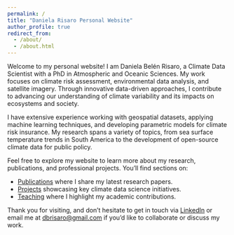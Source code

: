```yaml
---
permalink: /
title: "Daniela Risaro Personal Website"
author_profile: true
redirect_from: 
  - /about/
  - /about.html
---
```


Welcome to my personal website! I am Daniela Belén Risaro, a Climate Data Scientist with a PhD in Atmospheric and Oceanic Sciences. My work focuses on climate risk assessment, environmental data analysis, and satellite imagery. Through innovative data-driven approaches, I contribute to advancing our understanding of climate variability and its impacts on ecosystems and society.

I have extensive experience working with geospatial datasets, applying machine learning techniques, and developing parametric models for climate risk insurance. My research spans a variety of topics, from sea surface temperature trends in South America to the development of open-source climate data for public policy.

Feel free to explore my website to learn more about my research, publications, and professional projects. You’ll find sections on:
- [Publications](https://your-website-url/publications) where I share my latest research papers.
- [Projects](https://your-website-url/projects) showcasing key climate data science initiatives.
- [Teaching](https://your-website-url/teaching) where I highlight my academic contributions.

Thank you for visiting, and don’t hesitate to get in touch via [LinkedIn](https://linkedin.com/in/daniela-belen-risaro) or email me at [dbrisaro@gmail.com](mailto:dbrisaro@gmail.com) if you’d like to collaborate or discuss my work.

